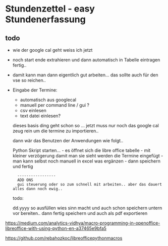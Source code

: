 
# Stundenzettel - easy Stundenerfassung
## todo
- wie der google cal geht weiss ich jetzt
- noch start ende extrahieren und dann automatisch in Tabelle eintragen fertig..

- damit kann man dann eigentlich gut arbeiten... das sollte auch für den vse so reichen..


- Eingabe der Termine:
    - automatisch aus googlecal
    - manuell per command line / gui ?
    - csv einlesen
    - text datei einlesen?



    dieses basis ding geht schon so ... jetzt muss nur noch das google cal zeug rein um die termine zu importieren..
    
    dann wär das Benutzen der Anwendungen wie folgt..
    
    Python Skript starten...
        - es öffnet sich die libre office tabelle
        - mit kleiner verzögerung damit man sie sieht werden die Termine eingefügt
        - man kann selbst noch manuell in excel was ergänzen
        - dann speichern und fertig
    
        -----------------
        ADD ONS
        gui steuerung oder so zum schnell mit arbeiten.. aber das dauert alles dann noch ewig..
    
    todo:
    
    dd.yyyy so ausfüllen wies sinn macht und auch schon speichern untern vor bereiten..
    dann fertig speichern und auch als pdf exportieren



https://medium.com/analytics-vidhya/macro-programming-in-openoffice-libreoffice-with-using-python-en-a37465e9bfa5

https://github.com/rebahozkoc/libreofficepythonmacros
